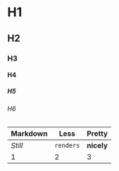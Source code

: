 # H1
## H2
### H3
#### H4
##### H5
###### H6
Markdown | Less | Pretty
--- | --- | ---
*Still* | `renders` | **nicely**
1 | 2 | 3
